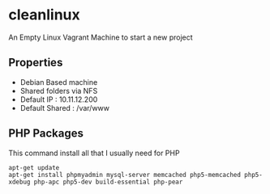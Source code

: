 # cleanlinux

An Empty Linux Vagrant Machine to start a new project

## Properties
  
- Debian Based machine
- Shared folders via NFS
- Default IP : 10.11.12.200
- Default Shared : /var/www

## PHP Packages

This command install all that I usually need for PHP
   
```
apt-get update
apt-get install phpmyadmin mysql-server memcached php5-memcached php5-xdebug php-apc php5-dev build-essential php-pear 
```
